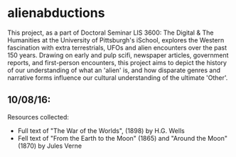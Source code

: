 # alienabductions
This project, as a part of Doctoral Seminar LIS 3600: The Digital & The Humanities at the University of Pittsburgh's iSchool, explores the Western fascination with extra terrestrials, UFOs and alien encounters over the past 150 years. Drawing on early and pulp scifi, newspaper articles, government reports, and first-person encounters, this project aims to depict the history of our understanding of what an 'alien' is, and how disparate genres and narrative forms influence our cultural understanding of the ultimate 'Other'.

## 10/08/16:
Resources collected:
- Full text of "The War of the Worlds", (1898) by H.G. Wells
- Fell text of "From the Earth to the Moon" (1865) and "Around the Moon" (1870) by Jules Verne 
